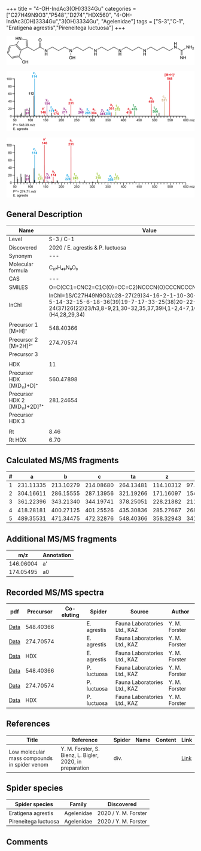 +++
title = "4-OH-IndAc3(OH)3334Gu"
categories = ["C27H49N9O3","P548","D274","HDX560",
"4-OH-IndAc3(OH)3334Gu","3(OH)3334Gu",
"Agelenidae"]
tags = ["S-3","C-1",
"Eratigena agrestis","Pireneitega luctuosa"]
+++

![](/img/4-OH-IndAc3(OH)3334Gu.png)

![](/img_MSMS/548_4-OH-IndAc3(OH)3334Gu_Ea.png?classes=border)

![](/img_MSMS/548_4-OH-IndAc3(OH)3334Gu_Ea_2.png?classes=border)

## General Description

| Name                       | Value              |
|----------------------------|--------------------|
| Level                      | S-3 / C-1          |
| Discovered                 | 2020 / E. agrestis & P. luctuosa |
| Synonym                    | ---                |
| Molecular formula          | C₂₇H₄₉N₉O₃                   |
| CAS                        | ---                |
| SMILES | O=C(CC1=CNC2=C1C(O)=CC=C2)NCCCN(O)CCCNCCCNCCCNCCCCNC(N)=N  |
| InChI  | InChI=1S/C27H49N9O3/c28-27(29)34-16-2-1-10-30-11-4-12-31-13-5-14-32-15-6-18-36(39)19-7-17-33-25(38)20-22-21-35-23-8-3-9-24(37)26(22)23/h3,8-9,21,30-32,35,37,39H,1-2,4-7,10-20H2,(H,33,38)(H4,28,29,34)  |
|                            |                    |
| Precursor 1 [M+H]⁺         | 548.40366                   |
| Precursor 2 [M+2H]²⁺       | 274.70574                   |
| Precursor 3                |                    |
|                            |                    |
| HDX                        | 11                   |
| Precursor HDX   [M(D₁₁)+D]⁺   | 560.47898                   |
| Precursor HDX 2 [M(D₁₁)+2D]²⁺ | 281.24654                   |
| Precursor HDX 3            |                    |
|                            |                    |
| Rt                         | 8.46                   |
| Rt HDX                     | 6.70                   |

## Calculated MS/MS fragments

| # | a         | b         | c         | ta        | z         | y         | tz        |
|---|-----------|-----------|-----------|-----------|-----------|-----------|-----------|
| 1 | 231.11335 | 213.10279 | 214.08680 | 264.13481 | 114.10312 | 97.07657 | 131.12967 |
| 2 | 304.16611 | 286.15555 | 287.13956 | 321.19266 | 171.16097 | 154.13442 | 188.18752 |
| 3 | 361.22396 | 343.21340 | 344.19741 | 378.25051 | 228.21882 | 211.19227 | 245.24537 |
| 4 | 418.28181 | 400.27125 | 401.25526 | 435.30836 | 285.27667 | 268.25012 | 318.29813 |
| 5 | 489.35531 | 471.34475 | 472.32876 | 548.40366 | 358.32943 | 341.30288 | 375.35598 |

## Additional MS/MS fragments

| m/z | Annotation |
|-----|------------|
| 146.06004    | a'   |
| 174.05495    | a0   |

## Recorded MS/MS spectra

| pdf                                             | Precursor | Co-eluting | Spider      | Source                       | Author        |
|-------------------------------------------------|-----------|------------|-------------|------------------------------|---------------|
| [Data](/pdf/E-agrestis/548_4-OH-IndAc3(OH)3334Gu_Ea.pdf)   | 548.40366 |            | E. agrestis | Fauna Laboratories Ltd., KAZ | Y. M. Forster |
| [Data](/pdf/E-agrestis/548_4-OH-IndAc3(OH)3334Gu_Ea_2.pdf)   | 274.70574 |            | E. agrestis | Fauna Laboratories Ltd., KAZ | Y. M. Forster |
| [Data](/pdf/E-agrestis/548_4-OH-IndAc3(OH)3334Gu_Ea_HDX.pdf)   | HDX |            | E. agrestis | Fauna Laboratories Ltd., KAZ | Y. M. Forster |
| [Data](/pdf/P-luctuosa/548_4-OH-IndAc3(OH)3334Gu_Pl.pdf) | 548.40366 |           | P. luctuosa | Fauna Laboratories Ltd., KAZ | Y. M. Forster |
| [Data](/pdf/P-luctuosa/548_4-OH-IndAc3(OH)3334Gu_Pl_2.pdf) | 274.70574 |           | P. luctuosa | Fauna Laboratories Ltd., KAZ | Y. M. Forster |
| [Data](/pdf/P-luctuosa/548_4-OH-IndAc3(OH)3334Gu_Pl_HDX.pdf) | HDX |           | P. luctuosa | Fauna Laboratories Ltd., KAZ | Y. M. Forster |


## References

| Title | Reference | Spider | Name | Content | Link |
|-------|-----------|--------|------|---------|------|
| Low molecular mass compounds in spider venom      | Y. M. Forster, S. Bienz, L. Bigler, 2020, in preparation          | div.       |   |   | [Link](unknown) |

## Spider species

| Spider species     | Family     | Discovered           |
|--------------------|------------|----------------------|
| Eratigena agrestis | Agelenidae | 2020 / Y. M. Forster |
| Pireneitega luctuosa | Agelenidae | 2020 / Y. M. Forster |

## Comments